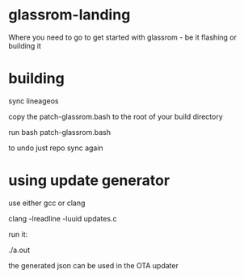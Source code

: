 # glassrom-landing
Where you need to go to get started with glassrom - be it flashing or building it

# building
sync lineageos

copy the patch-glassrom.bash to the root of your build directory

run bash patch-glassrom.bash

to undo just repo sync again

# using update generator

use either gcc or clang

clang -lreadline -luuid updates.c

run it:

./a.out

the generated json can be used in the OTA updater
